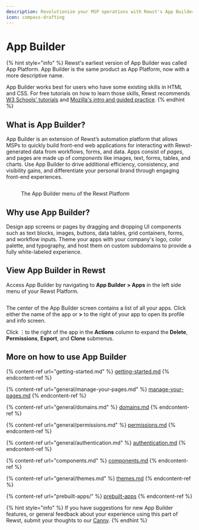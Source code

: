 ```yaml
---
description: Revolutionize your MSP operations with Rewst's App Builder.
icon: compass-drafting
---
```


# App Builder

{% hint style="info" %}
Rewst's earliest version of App Builder was called App Platform. App Builder is the same product as App Platform, now with a more descriptive name.&#x20;

App Builder works best for users who have some existing skills in HTML and CSS. For free tutorials on how to learn those skills, Rewst recommends [W3 Schools' tutorials](https://www.w3schools.com/html/default.asp) and [Mozilla's intro and guided practice](https://developer.mozilla.org/en-US/docs/MDN/Tutorials).
{% endhint %}

## **What is App Builder?**&#x20;

App Builder is an extension of Rewst’s automation platform that allows MSPs to quickly build front-end web applications for interacting with Rewst-generated data from workflows, forms, and data. Apps consist of _pages_, and pages are made up of _components_ like images, text, forms, tables, and charts. Use App Builder to drive additional efficiency, consistency, and visibility gains, and differentiate your personal brand through engaging front-end experiences.

<figure><img src="../../.gitbook/assets/Screenshot 2025-08-21 at 2.56.45 PM (1).png" alt=""><figcaption><p>The App Builder menu of the Rewst Platform</p></figcaption></figure>



## Why use App Builder?

Design app screens or pages by dragging and dropping UI components such as text blocks, images, buttons, data tables, grid containers, forms, and workflow inputs. Theme your apps with your company's logo, color palette, and typography, and host them on custom subdomains to provide a fully white-labeled experience.

## View App Builder in Rewst <a href="#view-forms-in-rewst" id="view-forms-in-rewst"></a>

Access App Builder by navigating to **App Builder** **> Apps** in the left side menu of your Rewst Platform.

<figure><img src="../../.gitbook/assets/Screenshot 2025-03-13 at 5.04.57 PM.png" alt=""><figcaption></figcaption></figure>

The center of the App Builder screen contains a list of all your apps. Click either the name of the app or **>** to the right of your app to open its profile and info screen.&#x20;

Click ⋮to the right of the app in the **Actions** column to expand the **Delete**, **Permissions**, **Export**, and **Clone** submenus. &#x20;

## More on how to use App Builder

{% content-ref url="getting-started.md" %}
[getting-started.md](getting-started.md)
{% endcontent-ref %}

{% content-ref url="general/manage-your-pages.md" %}
[manage-your-pages.md](general/manage-your-pages.md)
{% endcontent-ref %}

{% content-ref url="general/domains.md" %}
[domains.md](general/domains.md)
{% endcontent-ref %}

{% content-ref url="general/permissions.md" %}
[permissions.md](general/permissions.md)
{% endcontent-ref %}

{% content-ref url="general/authentication.md" %}
[authentication.md](general/authentication.md)
{% endcontent-ref %}

{% content-ref url="components.md" %}
[components.md](components.md)
{% endcontent-ref %}

{% content-ref url="general/themes.md" %}
[themes.md](general/themes.md)
{% endcontent-ref %}

{% content-ref url="prebuilt-apps/" %}
[prebuilt-apps](prebuilt-apps/)
{% endcontent-ref %}

{% hint style="info" %}
If you have suggestions for new App Builder features, or general feedback about your experience using this part of Rewst, submit your thoughts to our [Canny](https://rewst.canny.io/app-builder).&#x20;
{% endhint %}
